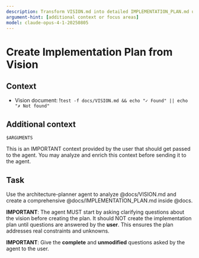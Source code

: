```yaml
---
description: Transform VISION.md into detailed IMPLEMENTATION_PLAN.md using architecture-planner agent
argument-hint: [additional context or focus areas]
model: claude-opus-4-1-20250805
---
```


# Create Implementation Plan from Vision

## Context

- Vision document: !`test -f docs/VISION.md && echo "✓ Found" || echo "✗ Not found"`

## Additional context

```
$ARGUMENTS
```

This is an IMPORTANT context provided by the user that should get passed to the agent.
You may analyze and enrich this context before sending it to the agent.

## Task

Use the architecture-planner agent to analyze @docs/VISION.md and create a comprehensive @docs/IMPLEMENTATION_PLAN.md inside @docs.

**IMPORTANT**: 
The agent MUST start by asking clarifying questions about the vision before creating the plan.
It should NOT create the implementation plan until questions are answered by the **user**.
This ensures the plan addresses real constraints and unknowns.

**IMPORTANT**:
Give the **complete** and **unmodified** questions asked by the agent to the user.
